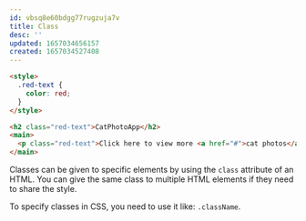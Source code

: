 ```yaml
---
id: vbsq8e60bdgg77rugzuja7v
title: Class
desc: ''
updated: 1657034656157
created: 1657034527408
---
```


```html
<style>
  .red-text {
    color: red;
  }
</style>

<h2 class="red-text">CatPhotoApp</h2>
<main>
  <p class="red-text">Click here to view more <a href="#">cat photos</a>.</p>
</main>
```

Classes can be given to specific elements by using the `class` attribute of an HTML. You can give the same class to multiple HTML elements if they need to share the style.

To specify classes in CSS, you need to use it like: `.className`.
